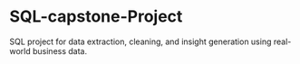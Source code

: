 # SQL-capstone-Project
SQL project for data extraction, cleaning, and insight generation using real-world business data.
